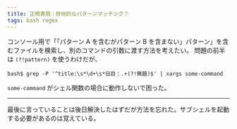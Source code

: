 ```yaml
---
title: 正規表現：排他的なパターンマッチング？
tags: bash regex
---
```


コンソール用で「「パターン A を含むがパターン B を含まない」パターン」を含むファイルを検索し、別のコマンドの引数に渡す方法を考えたい。
問題の前半は `(?!pattern)` を使うわけだが、

```shell
bash$ grep -P '^title:\s*\d+\s*日目：.+(?!無題)$' | xargs some-command
```

`some-command` がシェル関数の場合に動作しないで困った。

----

最後に言っていることは後日解決したはずだが方法を忘れた。サブシェルを起動する必要があるのは覚えている。
